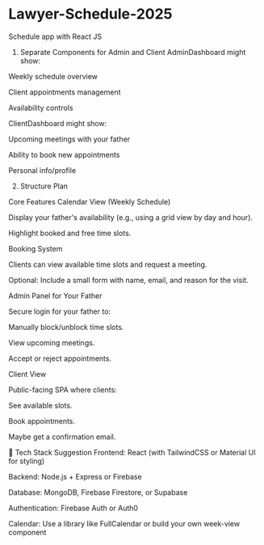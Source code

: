 # Lawyer-Schedule-2025
Schedule app with React JS

1. Separate Components for Admin and Client
 AdminDashboard might show:

Weekly schedule overview

Client appointments management

Availability controls

 ClientDashboard might show:

Upcoming meetings with your father

Ability to book new appointments

Personal info/profile

2. Structure Plan

 Core Features
Calendar View (Weekly Schedule)

Display your father's availability (e.g., using a grid view by day and hour).

Highlight booked and free time slots.

Booking System

Clients can view available time slots and request a meeting.

Optional: Include a small form with name, email, and reason for the visit.

Admin Panel for Your Father

Secure login for your father to:

Manually block/unblock time slots.

View upcoming meetings.

Accept or reject appointments.

Client View

Public-facing SPA where clients:

See available slots.

Book appointments.

Maybe get a confirmation email.

🔧 Tech Stack Suggestion
Frontend: React (with TailwindCSS or Material UI for styling)

Backend: Node.js + Express or Firebase

Database: MongoDB, Firebase Firestore, or Supabase

Authentication: Firebase Auth or Auth0

Calendar: Use a library like FullCalendar or build your own week-view component